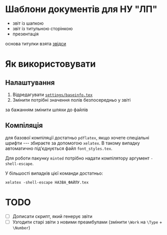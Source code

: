 # Шаблони документів для НУ "ЛП"

- звіт із шапкою
- звіт із титульною сторінкою
- презентація

основа титулки взята [звідси](https://github.com/pryamcem/lpnu-titlepage)

# Як використовувати

## Налаштування

1. Відредагувати [`settings/baseinfo.tex`](settings/baseinfo.tex)
2. Змінити потрібні значення полів безпосередньо у звіті

за бажанням змінити шляхи до файлів

## Компіляція

для базової компіляції достатньо `pdflatex`,
якщо хочете спеціальні шрифти --- збираєте за допомогою `xelatex`.
В такому випадку автоматично під'єднується файл `font_styles.tex`.

Для роботи пакунку `minted` потрібно
надати компілятору аргумент `-shell-escape`.

У більшості випадків цієї команди достатньо:
```
xelatex -shell-escape НАЗВА_ФАЙЛУ.tex
```

# TODO

- [ ] Дописати скрипт, який генерує звіти
- [ ] Узгодити старі звіти з новими преамбулами (змінити `\Work` на `\Type` + `\Number`)
